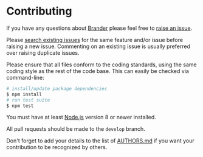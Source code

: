 # Contributing

If you have any questions about [Brander](https://github.com/NotNinja/searcherer) please feel free to
[raise an issue](https://github.com/NotNinja/searcherer/issues/new).

Please [search existing issues](https://github.com/NotNinja/searcherer/issues) for the same feature and/or issue before
raising a new issue. Commenting on an existing issue is usually preferred over raising duplicate issues.

Please ensure that all files conform to the coding standards, using the same coding style as the rest of the code base.
This can easily be checked via command-line:

``` bash
# install/update package dependencies
$ npm install
# run test suite
$ npm test
```

You must have at least [Node.js](https://nodejs.org) version 8 or newer installed.

All pull requests should be made to the `develop` branch.

Don't forget to add your details to the list of
[AUTHORS.md](https://github.com/NotNinja/searcherer/blob/master/AUTHORS.md) if you want your contribution to be
recognized by others.
